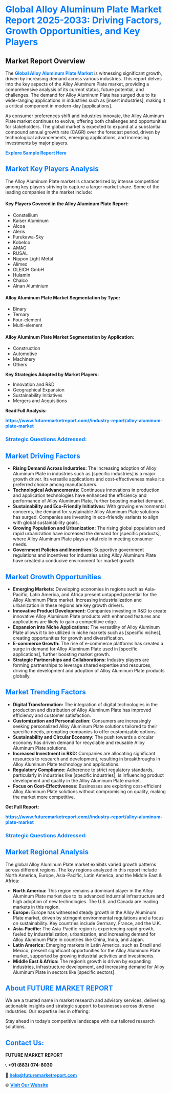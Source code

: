 <h1 style="color: #007BFF;">Global Alloy Aluminum Plate Market Report 2025-2033: Driving Factors, Growth Opportunities, and Key Players</h1>

<section id="overview">
<h2>Market Report Overview</h2>
<p>The <a href="https://www.futuremarketreport.com//industry-report/alloy-aluminum-plate-market" style="color: #007BFF; text-decoration: none;"><strong>Global Alloy Aluminum Plate Market</strong></a> is witnessing significant growth, driven by increasing demand across various industries. This report delves into the key aspects of the Alloy Aluminum Plate market, providing a comprehensive analysis of its current status, future potential, and challenges. The demand for Alloy Aluminum Plate has surged due to its wide-ranging applications in industries such as [insert industries], making it a critical component in modern-day [applications].</p>
<p>As consumer preferences shift and industries innovate, the Alloy Aluminum Plate market continues to evolve, offering both challenges and opportunities for stakeholders. The global market is expected to expand at a substantial compound annual growth rate (CAGR) over the forecast period, driven by technological advancements, emerging applications, and increasing investments by major players.</p>
</section>

<section id="overview">
<p><a href="https://www.futuremarketreport.com//request-sample/reportId=55418" style="color: #007BFF; text-decoration: none;"><strong>Explore Sample Report Here</strong></a></p>
</section>

<section id="key-players">
<h2 style="color: #007BFF;">Market Key Players Analysis</h2>
<p>The Alloy Aluminum Plate market is characterized by intense competition among key players striving to capture a larger market share. Some of the leading companies in the market include:</p>
<h4>Key Players Covered in the Alloy Aluminum Plate Report:</h4>
<ul><li>Constellium</li><li>Kaiser Aluminum</li><li>Alcoa</li><li>Aleris</li><li>Furukawa-Sky</li><li>Kobelco</li><li>AMAG</li><li>RUSAL</li><li>Nippon Light Metal</li><li>Alimex</li><li>GLEICH GmbH</li><li>Hulamin</li><li>Chalco</li><li>Alnan Aluminium</li></ul>
<h4>Alloy Aluminum Plate Market Segmentation by Type:</h4>
<ul><li>Binary</li><li>Ternary</li><li>Four-element</li><li>Multi-element</li></ul>

<h4>Alloy Aluminum Plate Market Segmentation by Application:</h4>
<ul><li>Construction</li><li>Automotive</li><li>Machinery</li><li>Others</li></ul>
<p><strong>Key Strategies Adopted by Market Players:</strong></p>
<ul>
<li>Innovation and R&D</li>
<li>Geographical Expansion</li>
<li>Sustainability Initiatives</li>
<li>Mergers and Acquisitions</li>
</ul>
</section>

<section>
<p><strong>Read Full Analysis: </strong></p><a href="https://www.futuremarketreport.com//industry-report/alloy-aluminum-plate-market" style="color: #007BFF; text-decoration: none;"><strong>https://www.futuremarketreport.com//industry-report/alloy-aluminum-plate-market</strong></a>
<h3 style="color: #007BFF;">Strategic Questions Addressed:</h3>
</section>

<section id="driving-factors">
<h2 style="color: #007BFF;">Market Driving Factors</h2>
<ul>
<li><strong>Rising Demand Across Industries:</strong> The increasing adoption of Alloy Aluminum Plate in industries such as [specific industries] is a major growth driver. Its versatile applications and cost-effectiveness make it a preferred choice among manufacturers.</li>
<li><strong>Technological Advancements:</strong> Continuous innovations in production and application technologies have enhanced the efficiency and performance of Alloy Aluminum Plate, further boosting market demand.</li>
<li><strong>Sustainability and Eco-Friendly Initiatives:</strong> With growing environmental concerns, the demand for sustainable Alloy Aluminum Plate solutions has surged. Companies are investing in eco-friendly variants to align with global sustainability goals.</li>
<li><strong>Growing Population and Urbanization:</strong> The rising global population and rapid urbanization have increased the demand for [specific products], where Alloy Aluminum Plate plays a vital role in meeting consumer needs.</li>
<li><strong>Government Policies and Incentives:</strong> Supportive government regulations and incentives for industries using Alloy Aluminum Plate have created a conducive environment for market growth.</li>
</ul>
</section>

<section id="growth-opportunities">
<h2 style="color: #007BFF;">Market Growth Opportunities</h2>
<ul>
<li><strong>Emerging Markets:</strong> Developing economies in regions such as Asia-Pacific, Latin America, and Africa present untapped potential for the Alloy Aluminum Plate market. Increasing industrialization and urbanization in these regions are key growth drivers.</li>
<li><strong>Innovative Product Development:</strong> Companies investing in R&D to create innovative Alloy Aluminum Plate products with enhanced features and applications are likely to gain a competitive edge.</li>
<li><strong>Expansion into Niche Applications:</strong> The versatility of Alloy Aluminum Plate allows it to be utilized in niche markets such as [specific niches], creating opportunities for growth and diversification.</li>
<li><strong>E-commerce Growth:</strong> The rise of e-commerce platforms has created a surge in demand for Alloy Aluminum Plate used in [specific applications], further boosting market growth.</li>
<li><strong>Strategic Partnerships and Collaborations:</strong> Industry players are forming partnerships to leverage shared expertise and resources, driving the development and adoption of Alloy Aluminum Plate products globally.</li>
</ul>
</section>

<section id="trending-factors">
<h2 style="color: #007BFF;">Market Trending Factors</h2>
<ul>
<li><strong>Digital Transformation:</strong> The integration of digital technologies in the production and distribution of Alloy Aluminum Plate has improved efficiency and customer satisfaction.</li>
<li><strong>Customization and Personalization:</strong> Consumers are increasingly seeking personalized Alloy Aluminum Plate solutions tailored to their specific needs, prompting companies to offer customizable options.</li>
<li><strong>Sustainability and Circular Economy:</strong> The push towards a circular economy has driven demand for recyclable and reusable Alloy Aluminum Plate solutions.</li>
<li><strong>Increased Investment in R&D:</strong> Companies are allocating significant resources to research and development, resulting in breakthroughs in Alloy Aluminum Plate technology and applications.</li>
<li><strong>Regulatory Compliance:</strong> Adherence to strict regulatory standards, particularly in industries like [specific industries], is influencing product development and quality in the Alloy Aluminum Plate market.</li>
<li><strong>Focus on Cost-Effectiveness:</strong> Businesses are exploring cost-efficient Alloy Aluminum Plate solutions without compromising on quality, making the market more competitive.</li>
</ul>
</section>

<section>
<p><strong>Get Full Report: </strong></p><a href="https://www.futuremarketreport.com//industry-report/alloy-aluminum-plate-market" style="color: #007BFF; text-decoration: none;"><strong>https://www.futuremarketreport.com//industry-report/alloy-aluminum-plate-market</strong></a>
<h3 style="color: #007BFF;">Strategic Questions Addressed:</h3>
</section>


<section id="regional-analysis">
<h2 style="color: #007BFF;">Market Regional Analysis</h2>
<p>The global Alloy Aluminum Plate market exhibits varied growth patterns across different regions. The key regions analyzed in this report include North America, Europe, Asia-Pacific, Latin America, and the Middle East & Africa:</p>
<ul>
<li><strong>North America:</strong> This region remains a dominant player in the Alloy Aluminum Plate market due to its advanced industrial infrastructure and high adoption of new technologies. The U.S. and Canada are leading markets in this region.</li>
<li><strong>Europe:</strong> Europe has witnessed steady growth in the Alloy Aluminum Plate market, driven by stringent environmental regulations and a focus on sustainability. Key countries include Germany, France, and the U.K.</li>
<li><strong>Asia-Pacific:</strong> The Asia-Pacific region is experiencing rapid growth, fueled by industrialization, urbanization, and increasing demand for Alloy Aluminum Plate in countries like China, India, and Japan.</li>
<li><strong>Latin America:</strong> Emerging markets in Latin America, such as Brazil and Mexico, present significant opportunities for the Alloy Aluminum Plate market, supported by growing industrial activities and investments.</li>
<li><strong>Middle East & Africa:</strong> The region’s growth is driven by expanding industries, infrastructure development, and increasing demand for Alloy Aluminum Plate in sectors like [specific sectors].</li>
</ul>
</section>

<footer>
<h2 style="color: #007BFF;">About FUTURE MARKET REPORT</h2>
<p>We are a trusted name in market research and advisory services, delivering actionable insights and strategic support to businesses across diverse industries. Our expertise lies in offering:</p>

<p>Stay ahead in today’s competitive landscape with our tailored research solutions.</p>

<h2 style="color: #007BFF;">Contact Us:</h2>
<p><strong>FUTURE MARKET REPORT</strong></p>
<p>📞 <strong>+91 (883) 074-8030</strong></p>
<p>📧 <strong><a href="mailto:help@futuremarketreport.com" style="color: #007BFF;">help@futuremarketreport.com</a></strong></p>
<p>🌐 <strong><a href="https://www.futuremarketreport.com/" style="color: #007BFF;">Visit Our Website</a></strong></p>
</footer>